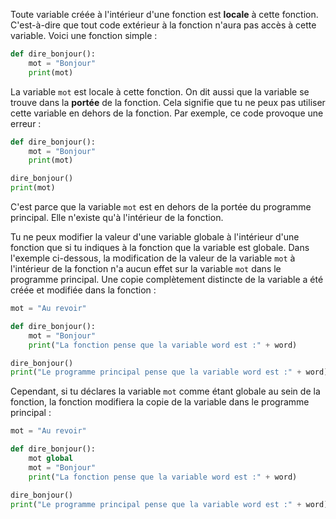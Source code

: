 Toute variable créée à l'intérieur d'une fonction est **locale** à cette fonction. C'est-à-dire que tout code extérieur à la fonction n'aura pas accès à cette variable. Voici une fonction simple :

```python
def dire_bonjour():
    mot = "Bonjour"
    print(mot)
```

La variable `mot` est locale à cette fonction. On dit aussi que la variable se trouve dans la **portée** de la fonction. Cela signifie que tu ne peux pas utiliser cette variable en dehors de la fonction. Par exemple, ce code provoque une erreur :

```python
def dire_bonjour():
    mot = "Bonjour"
    print(mot)

dire_bonjour()
print(mot)
```

C'est parce que la variable `mot` est en dehors de la portée du programme principal. Elle n'existe qu'à l'intérieur de la fonction.

Tu ne peux modifier la valeur d'une variable globale à l'intérieur d'une fonction que si tu indiques à la fonction que la variable est globale. Dans l'exemple ci-dessous, la modification de la valeur de la variable `mot` à l'intérieur de la fonction n'a aucun effet sur la variable `mot` dans le programme principal. Une copie complètement distincte de la variable a été créée et modifiée dans la fonction :

```python
mot = "Au revoir"

def dire_bonjour():
    mot = "Bonjour"
    print("La fonction pense que la variable word est :" + word)

dire_bonjour()
print("Le programme principal pense que la variable word est :" + word)
```

Cependant, si tu déclares la variable `mot` comme étant globale au sein de la fonction, la fonction modifiera la copie de la variable dans le programme principal :

```python
mot = "Au revoir"

def dire_bonjour():
    mot global
    mot = "Bonjour"
    print("La fonction pense que la variable word est :" + word)

dire_bonjour()
print("Le programme principal pense que la variable word est :" + word)
```
